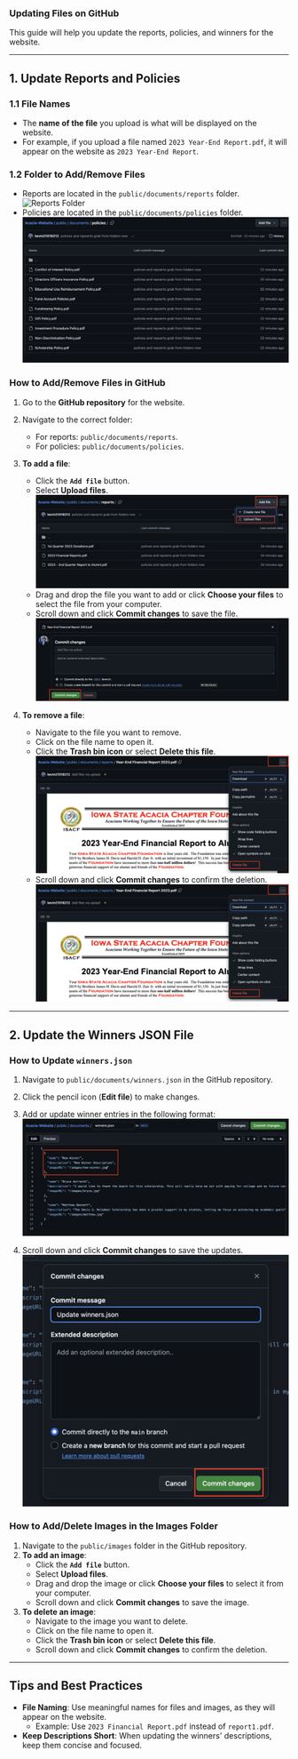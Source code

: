 ### Updating Files on GitHub

This guide will help you update the reports, policies, and winners for the website.

---

## 1\. Update Reports and Policies

### 1.1 File Names

- The **name of the file** you upload is what will be displayed on the website.
- For example, if you upload a file named `2023 Year-End Report.pdf`, it will appear on the website as `2023 Year-End Report`.

### 1.2 Folder to Add/Remove Files

- Reports are located in the `public/documents/reports` folder.
  ![Reports Folder](./public/md/bryce.jpg)
- Policies are located in the `public/documents/policies` folder.
  ![Policies Folder](./public/md/policies.png)

### How to Add/Remove Files in GitHub

1.  Go to the **GitHub repository** for the website.
2.  Navigate to the correct folder:
    - For reports: `public/documents/reports`.
    - For policies: `public/documents/policies`.
3.  **To add a file**:

    - Click the **`Add file`** button.
    - Select **Upload files**.
      ![Upload file](./public/md/add.png)
    - Drag and drop the file you want to add or click **Choose your files** to select the file from your computer.
    - Scroll down and click **Commit changes** to save the file.
      ![Commit File](./public/md/commit.png)

4.  **To remove a file**:
    - Navigate to the file you want to remove.
    - Click on the file name to open it.
    - Click the **Trash bin icon** or select
      **Delete this file**.
      ![Delete File](./public/md/remove.png)
    - Scroll down and click **Commit changes** to confirm the deletion.
      ![Commit Delete File](./public/md/rmcommit.png)

---

## 2\. Update the Winners JSON File

### How to Update `winners.json`

1.  Navigate to `public/documents/winners.json` in the GitHub repository.

2.  Click the pencil icon (**Edit file**) to make changes.

3.  Add or update winner entries in the following format:
    ![Winners](./public/md/winners.png)

4.  Scroll down and click **Commit changes** to save the updates.
    ![Winners Commit](./public/md/winnerscommit.png)

### How to Add/Delete Images in the Images Folder

1.  Navigate to the `public/images` folder in the GitHub repository.
2.  **To add an image**:
    - Click the **`Add file`** button.
    - Select **Upload files**.
    - Drag and drop the image or click **Choose your files** to select it from your computer.
    - Scroll down and click **Commit changes** to save the image.
3.  **To delete an image**:
    - Navigate to the image you want to delete.
    - Click on the file name to open it.
    - Click the **Trash bin icon** or select **Delete this file**.
    - Scroll down and click **Commit changes** to confirm the deletion.

---

## Tips and Best Practices

- **File Naming**: Use meaningful names for files and images, as they will appear on the website.
  - Example: Use `2023 Financial Report.pdf` instead of `report1.pdf`.
- **Keep Descriptions Short**: When updating the winners' descriptions, keep them concise and focused.
